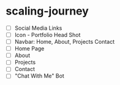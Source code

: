 # scaling-journey
- [ ] Social Media Links
- [ ] Icon - Portfolio Head Shot
- [ ] Navbar: Home, About, Projects Contact
- [ ] Home Page
- [ ] About
- [ ] Projects
- [ ] Contact
- [ ] "Chat With Me" Bot

